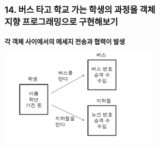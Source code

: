 # 14. 버스 타고 학교 가는 학생의 과정을 객체 지향 프로그래밍으로 구현해보기

## 각 객체 사이에서의 메세지 전송과 협력이 발생

![bus](./img/bus.PNG)


